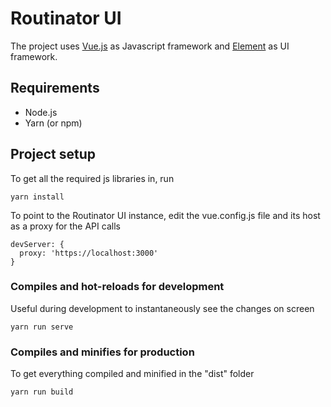 
# Routinator UI

The project uses [Vue.js](https://vuejs.org/) as Javascript framework and [Element](https://element.eleme.io/) as UI framework.

## Requirements
* Node.js
* Yarn (or npm)

## Project setup
To get all the required js libraries in, run
```
yarn install
```

To point to the Routinator UI instance, edit the vue.config.js file and its host as a proxy for the API calls
```
devServer: {
  proxy: 'https://localhost:3000'
}
```

### Compiles and hot-reloads for development
Useful during development to instantaneously see the changes on screen
```
yarn run serve
```

### Compiles and minifies for production
To get everything compiled and minified in the "dist" folder
```
yarn run build
```


